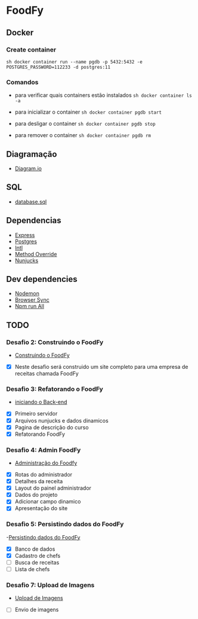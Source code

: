 # FoodFy

## Docker

### Create container

`sh docker container run --name pgdb -p 5432:5432 -e POSTGRES_PASSWORD=112233 -d postgres:11 `

### Comandos

- para verificar quais containers estão instalados
  `sh docker container ls -a `

- para inicializar o container
  `sh docker container pgdb start`

- para desligar o container
  `sh docker container pgdb stop`

- para remover o container
  `sh docker container pgdb rm `

## Diagramação

- [Diagram.io](https://dbdiagram.io/)

## SQL

- [database.sql](./database.sql)

## Dependencias

- [Express](https://expressjs.com)
- [Postgres](https://node-postgres.com)
- [Intl](https://pub.dev/packages/intl)
- [Method Override](https://www.npmjs.com/package/method-override)
- [Nunjucks](https://www.npmjs.com/package/nunjucks)

## Dev dependencies

- [Nodemon](https://nodemon.io)
- [Browser Sync](https://browsersync.io/)
- [Npm run All](https://www.npmjs.com/package/npm-run-all)

## TODO

### Desafio 2: Construindo o FoodFy

- [Construindo o FoodFy](https://github.com/rocketseat-education/bootcamp-launchbase-desafios-02/blob/master/desafios/02-foodfy.md)

- [x] Neste desafio será construido um site completo para uma empresa de receitas chamada FoodFy

### Desafio 3: Refatorando o FoodFy

- [iniciando o Back-end](https://github.com/rocketseat-education/bootcamp-launchbase-desafios-03)

- [x] Primeiro servidor
- [x] Arquivos nunjucks e dados dinamicos
- [x] Pagina de descrição do curso
- [x] Refatorando FoodFy

### Desafio 4: Admin FoodFy

- [Administração do Foodfy](https://github.com/rocketseat-education/bootcamp-launchbase-desafios-04/blob/master/desafios/04-admin-foodfy.md)

- [x] Rotas do administrador
- [x] Detalhes da receita
- [x] Layout do painel administrador
- [x] Dados do projeto
- [x] Adicionar campo dinamico
- [x] Apresentação do site

### Desafio 5: Persistindo dados do FoodFy

-[Persistindo dados do FoodFy](https://github.com/rocketseat-education/bootcamp-launchbase-desafios-05/blob/master/desafios/05-persistindo-dados-foodfy.md)

- [x] Banco de dados
- [x] Cadastro de chefs
- [ ] Busca de receitas
- [ ] Lista de chefs

### Desafio 7: Upload de Imagens

- [Upload de Imagens](https://github.com/rocketseat-education/bootcamp-launchbase-desafios-07)

- [ ] Envio de imagens
